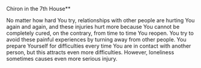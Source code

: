 Chiron in the 7th House**

No matter how hard You try, relationships with other people are hurting You again and again, and these injuries hurt more because You cannot be completely cured, on the contrary, from time to time You reopen. You try to avoid these painful experiences by turning away from other people. You prepare Yourself for difficulties every time You are in contact with another person, but this attracts even more difficulties. However, loneliness sometimes causes even more serious injury.